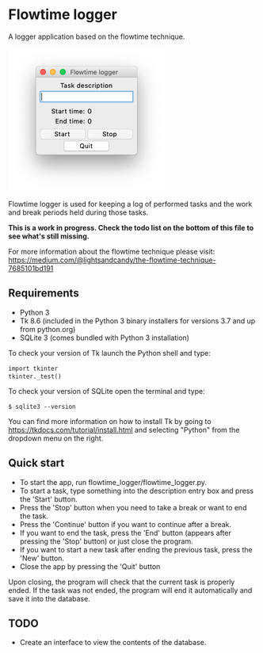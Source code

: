 Flowtime logger
===============
A logger application based on the flowtime technique.

![Logger window](flogger.png)

Flowtime logger is used for keeping a log of performed tasks and the work and break periods held during those tasks.

**This is a work in progress. Check the todo list on the bottom of this file to see what's still missing.**

For more information about the flowtime technique please visit:
https://medium.com/@lightsandcandy/the-flowtime-technique-7685101bd191

Requirements
-------------

- Python 3
- Tk 8.6 (included in the Python 3 binary installers for versions 3.7 and up from python.org)
- SQLite 3 (comes bundled with Python 3 installation)

To check your version of Tk launch the Python shell and type:

    import tkinter
    tkinter._test()

To check your version of SQLite open the terminal and type:

    $ sqlite3 --version

You can find more information on how to install Tk by going to https://tkdocs.com/tutorial/install.html and selecting "Python" from the dropdown menu on the right.

Quick start
-----------

 - To start the app, run flowtime_logger/flowtime_logger.py.
 - To start a task, type something into the description entry box and press the 'Start' button.
 - Press the 'Stop' button when you need to take a break or want to end the task.
 - Press the 'Continue' button if you want to continue after a break.
 - If you want to end the task, press the 'End' button (appears after pressing the 'Stop' button) or just close the program.
 - If you want to start a new task after ending the previous task, press the 'New' button.
 - Close the app by pressing the 'Quit' button

 Upon closing, the program will check that the current task is properly ended.
 If the task was not ended, the program will end it automatically and save it into the database.

 TODO
 ----

 - Create an interface to view the contents of the database.